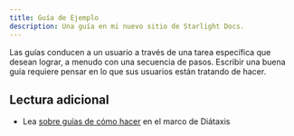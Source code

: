 ```yaml
---
title: Guía de Ejemplo
description: Una guía en mi nuevo sitio de Starlight Docs.
---
```


Las guías conducen a un usuario a través de una tarea específica que desean lograr, a menudo con una secuencia de pasos.
Escribir una buena guía requiere pensar en lo que sus usuarios están tratando de hacer.

## Lectura adicional

- Lea [sobre guías de cómo hacer](https://diataxis.fr/how-to-guides/) en el marco de Diátaxis
